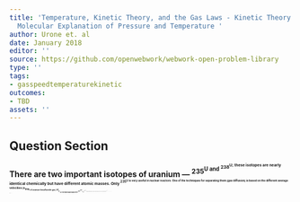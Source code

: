 ```yaml
---
title: 'Temperature, Kinetic Theory, and the Gas Laws - Kinetic Theory: Atomic and
  Molecular Explanation of Pressure and Temperature '
author: Urone et. al
date: January 2018
editor: ''
source: https://github.com/openwebwork/webwork-open-problem-library
type: ''
tags:
- gasspeedtemperaturekinetic
outcomes:
- TBD
assets: ''
---
```


## Question Section 

<b>
There are two important isotopes of uranium —  <sup>235<sup>U and <sup>238<sup>U; these isotopes are nearly identical chemically but have different atomic masses. Only <sup>235<sup>U is very useful in nuclear reactors. One of the techniques for separating them (gas diffusion) is based on the different average velocities (v<sub>rms<sub>) of uranium hexafluoride gas, UF<sub>6<sub>.
a) The molecular masses for  <sup>235<sup>U UF<sub>6<sub>  and <sup>238<sup>U UF<sub>6<sub> are(M235)(kgmol) and(M238)(kgmol), respectively. What is the ratio of their average velocities?
ans_rule(40)
## A
The molecular masses for  <sup>235<sup>U UF<sub>6<sub>  and <sup>238<sup>U UF<sub>6<sub> are(M235)(kgmol) and(M238)(kgmol), respectively. What is the ratio of their average velocities?
### Answer Section


## Answer Section

from random import randrange
speed = randrange(1,2,0.01)
M235 = 0.349
M238 = 0.352
R = 8.314

ratio = sqrt(M238/M235)

LHS = ((speed**2)/(3*R))
RHS = ((sqrt(M238)-sqrt(M235))/(sqrt(M238*M235)))**2

temp = (LHS)/(RHS)